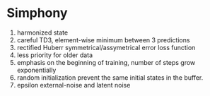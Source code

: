 # Simphony

1. harmonized state
2. careful TD3, element-wise minimum between 3 predictions
3. rectified Huberr symmetrical/assymetrical error loss function
4. less priority for older data
5. emphasis on the beginning of training, number of steps grow exponentially
6. random initialization prevent the same initial states in the buffer.
7. epsilon external-noise and latent noise
   

